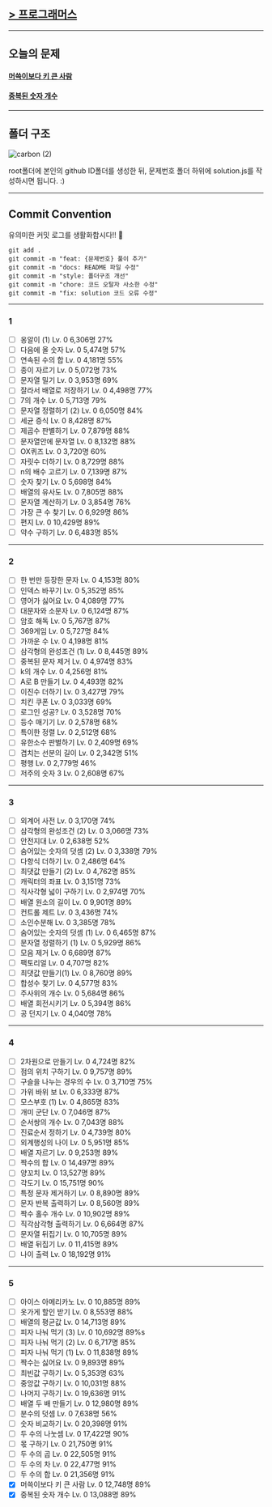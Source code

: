 ##

## [> 프로그래머스](https://school.programmers.co.kr/learn/challenges?order=recent&page=1&levels=0&languages=javascript)

---

## 오늘의 문제

#### [머쓱이보다 키 큰 사람](https://school.programmers.co.kr/learn/courses/30/lessons/120585)

#### [중복된 숫자 개수](https://school.programmers.co.kr/learn/courses/30/lessons/120583)

---

## 폴더 구조

![carbon (2)](https://user-images.githubusercontent.com/73521518/213383569-63d050b0-5d6c-4fab-be84-a73430c450cf.png)

root폴더에 본인의 github ID폴더를 생성한 뒤, 문제번호 폴더 하위에 solution.js를 작성하시면 됩니다. :)

---

## Commit Convention

유의미한 커밋 로그를 생활화합시다!! 🥰

```
git add .
git commit -m "feat: {문제번호} 풀이 추가"
git commit -m "docs: README 파일 수정"
git commit -m "style: 폴더구조 개선"
git commit -m "chore: 코드 오탈자 사소한 수정"
git commit -m "fix: solution 코드 오류 수정"
```

---

### 1

- [ ] 옹알이 (1)
      Lv. 0 6,306명 27%
- [ ] 다음에 올 숫자
      Lv. 0 5,474명 57%
- [ ] 연속된 수의 합
      Lv. 0 4,181명 55%
- [ ] 종이 자르기
      Lv. 0 5,072명 73%
- [ ] 문자열 밀기
      Lv. 0 3,953명 69%
- [ ] 잘라서 배열로 저장하기
      Lv. 0 4,498명 77%
- [ ] 7의 개수
      Lv. 0 5,713명 79%
- [ ] 문자열 정렬하기 (2)
      Lv. 0 6,050명 84%
- [ ] 세균 증식
      Lv. 0 8,428명 87%
- [ ] 제곱수 판별하기
      Lv. 0 7,879명 88%
- [ ] 문자열안에 문자열
      Lv. 0 8,132명 88%
- [ ] OX퀴즈
      Lv. 0 3,720명 60%
- [ ] 자릿수 더하기
      Lv. 0 8,729명 88%
- [ ] n의 배수 고르기
      Lv. 0 7,139명 87%
- [ ] 숫자 찾기
      Lv. 0 5,698명 84%
- [ ] 배열의 유사도
      Lv. 0 7,805명 88%
- [ ] 문자열 계산하기
      Lv. 0 3,854명 76%
- [ ] 가장 큰 수 찾기
      Lv. 0 6,929명 86%
- [ ] 편지
      Lv. 0 10,429명 89%
- [ ] 약수 구하기
      Lv. 0 6,483명 85%

---

### 2

- [ ] 한 번만 등장한 문자
      Lv. 0 4,153명 80%
- [ ] 인덱스 바꾸기
      Lv. 0 5,352명 85%
- [ ] 영어가 싫어요
      Lv. 0 4,089명 77%
- [ ] 대문자와 소문자
      Lv. 0 6,124명 87%
- [ ] 암호 해독
      Lv. 0 5,767명 87%
- [ ] 369게임
      Lv. 0 5,727명 84%
- [ ] 가까운 수
      Lv. 0 4,198명 81%
- [ ] 삼각형의 완성조건 (1)
      Lv. 0 8,445명 89%
- [ ] 중복된 문자 제거
      Lv. 0 4,974명 83%
- [ ] k의 개수
      Lv. 0 4,256명 81%
- [ ] A로 B 만들기
      Lv. 0 4,493명 82%
- [ ] 이진수 더하기
      Lv. 0 3,427명 79%
- [ ] 치킨 쿠폰
      Lv. 0 3,033명 69%
- [ ] 로그인 성공?
      Lv. 0 3,528명 70%
- [ ] 등수 매기기
      Lv. 0 2,578명 68%
- [ ] 특이한 정렬
      Lv. 0 2,512명 68%
- [ ] 유한소수 판별하기
      Lv. 0 2,409명 69%
- [ ] 겹치는 선분의 길이
      Lv. 0 2,342명 51%
- [ ] 평행
      Lv. 0 2,779명 46%
- [ ] 저주의 숫자 3
      Lv. 0 2,608명 67%

---

### 3

- [ ] 외계어 사전
      Lv. 0 3,170명 74%
- [ ] 삼각형의 완성조건 (2)
      Lv. 0 3,066명 73%
- [ ] 안전지대
      Lv. 0 2,638명 52%
- [ ] 숨어있는 숫자의 덧셈 (2)
      Lv. 0 3,338명 79%
- [ ] 다항식 더하기
      Lv. 0 2,486명 64%
- [ ] 최댓값 만들기 (2)
      Lv. 0 4,762명 85%
- [ ] 캐릭터의 좌표
      Lv. 0 3,151명 73%
- [ ] 직사각형 넓이 구하기
      Lv. 0 2,974명 70%
- [ ] 배열 원소의 길이
      Lv. 0 9,901명 89%
- [ ] 컨트롤 제트
      Lv. 0 3,436명 74%
- [ ] 소인수분해
      Lv. 0 3,385명 78%
- [ ] 숨어있는 숫자의 덧셈 (1)
      Lv. 0 6,465명 87%
- [ ] 문자열 정렬하기 (1)
      Lv. 0 5,929명 86%
- [ ] 모음 제거
      Lv. 0 6,689명 87%
- [ ] 팩토리얼
      Lv. 0 4,707명 82%
- [ ] 최댓값 만들기(1)
      Lv. 0 8,760명 89%
- [ ] 합성수 찾기
      Lv. 0 4,577명 83%
- [ ] 주사위의 개수
      Lv. 0 5,684명 86%
- [ ] 배열 회전시키기
      Lv. 0 5,394명 86%
- [ ] 공 던지기
      Lv. 0 4,040명 78%

---

### 4

- [ ] 2차원으로 만들기
      Lv. 0 4,724명 82%
- [ ] 점의 위치 구하기
      Lv. 0 9,757명 89%
- [ ] 구슬을 나누는 경우의 수
      Lv. 0 3,710명 75%
- [ ] 가위 바위 보
      Lv. 0 6,333명 87%
- [ ] 모스부호 (1)
      Lv. 0 4,865명 83%
- [ ] 개미 군단
      Lv. 0 7,046명 87%
- [ ] 순서쌍의 개수
      Lv. 0 7,043명 88%
- [ ] 진료순서 정하기
      Lv. 0 4,739명 80%
- [ ] 외계행성의 나이
      Lv. 0 5,951명 85%
- [ ] 배열 자르기
      Lv. 0 9,253명 89%
- [ ] 짝수의 합
      Lv. 0 14,497명 89%
- [ ] 양꼬치
      Lv. 0 13,527명 89%
- [ ] 각도기
      Lv. 0 15,751명 90%
- [ ] 특정 문자 제거하기
      Lv. 0 8,890명 89%
- [ ] 문자 반복 출력하기
      Lv. 0 8,560명 89%
- [ ] 짝수 홀수 개수
      Lv. 0 10,902명 89%
- [ ] 직각삼각형 출력하기
      Lv. 0 6,664명 87%
- [ ] 문자열 뒤집기
      Lv. 0 10,705명 89%
- [ ] 배열 뒤집기
      Lv. 0 11,415명 89%
- [ ] 나이 출력
      Lv. 0 18,192명 91%

---

### 5

- [ ] 아이스 아메리카노
      Lv. 0 10,885명 89%
- [ ] 옷가게 할인 받기
      Lv. 0 8,553명 88%
- [ ] 배열의 평균값
      Lv. 0 14,713명 89%
- [ ] 피자 나눠 먹기 (3)
      Lv. 0 10,692명 89%s
- [ ] 피자 나눠 먹기 (2)
      Lv. 0 6,717명 85%
- [ ] 피자 나눠 먹기 (1)
      Lv. 0 11,838명 89%
- [ ] 짝수는 싫어요
      Lv. 0 9,893명 89%
- [ ] 최빈값 구하기
      Lv. 0 5,353명 63%
- [ ] 중앙값 구하기
      Lv. 0 10,031명 88%
- [ ] 나머지 구하기
      Lv. 0 19,636명 91%
- [ ] 배열 두 배 만들기
      Lv. 0 12,980명 89%
- [ ] 분수의 덧셈
      Lv. 0 7,638명 56%
- [ ] 숫자 비교하기
      Lv. 0 20,398명 91%
- [ ] 두 수의 나눗셈
      Lv. 0 17,422명 90%
- [ ] 몫 구하기
      Lv. 0 21,750명 91%
- [ ] 두 수의 곱
      Lv. 0 22,505명 91%
- [ ] 두 수의 차
      Lv. 0 22,477명 91%
- [ ] 두 수의 합
      Lv. 0 21,356명 91%
- [x] 머쓱이보다 키 큰 사람
      Lv. 0 12,748명 89%
- [x] 중복된 숫자 개수
      Lv. 0 13,088명 89%
